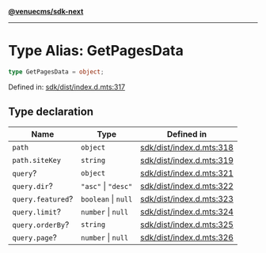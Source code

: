 [**@venuecms/sdk-next**](../Index.md)

***

# Type Alias: GetPagesData

```ts
type GetPagesData = object;
```

Defined in: [sdk/dist/index.d.mts:317](https://github.com/venuecms/sdk/blob/9b35c3f75ba3cd0722f50bc82d98f2f4dd56e037/packages/sdk/dist/index.d.mts#L317)

## Type declaration

| Name | Type | Defined in |
| ------ | ------ | ------ |
| <a id="path"></a> `path` | `object` | [sdk/dist/index.d.mts:318](https://github.com/venuecms/sdk/blob/9b35c3f75ba3cd0722f50bc82d98f2f4dd56e037/packages/sdk/dist/index.d.mts#L318) |
| `path.siteKey` | `string` | [sdk/dist/index.d.mts:319](https://github.com/venuecms/sdk/blob/9b35c3f75ba3cd0722f50bc82d98f2f4dd56e037/packages/sdk/dist/index.d.mts#L319) |
| <a id="query"></a> `query`? | `object` | [sdk/dist/index.d.mts:321](https://github.com/venuecms/sdk/blob/9b35c3f75ba3cd0722f50bc82d98f2f4dd56e037/packages/sdk/dist/index.d.mts#L321) |
| `query.dir`? | `"asc"` \| `"desc"` | [sdk/dist/index.d.mts:322](https://github.com/venuecms/sdk/blob/9b35c3f75ba3cd0722f50bc82d98f2f4dd56e037/packages/sdk/dist/index.d.mts#L322) |
| `query.featured`? | `boolean` \| `null` | [sdk/dist/index.d.mts:323](https://github.com/venuecms/sdk/blob/9b35c3f75ba3cd0722f50bc82d98f2f4dd56e037/packages/sdk/dist/index.d.mts#L323) |
| `query.limit`? | `number` \| `null` | [sdk/dist/index.d.mts:324](https://github.com/venuecms/sdk/blob/9b35c3f75ba3cd0722f50bc82d98f2f4dd56e037/packages/sdk/dist/index.d.mts#L324) |
| `query.orderBy`? | `string` | [sdk/dist/index.d.mts:325](https://github.com/venuecms/sdk/blob/9b35c3f75ba3cd0722f50bc82d98f2f4dd56e037/packages/sdk/dist/index.d.mts#L325) |
| `query.page`? | `number` \| `null` | [sdk/dist/index.d.mts:326](https://github.com/venuecms/sdk/blob/9b35c3f75ba3cd0722f50bc82d98f2f4dd56e037/packages/sdk/dist/index.d.mts#L326) |
